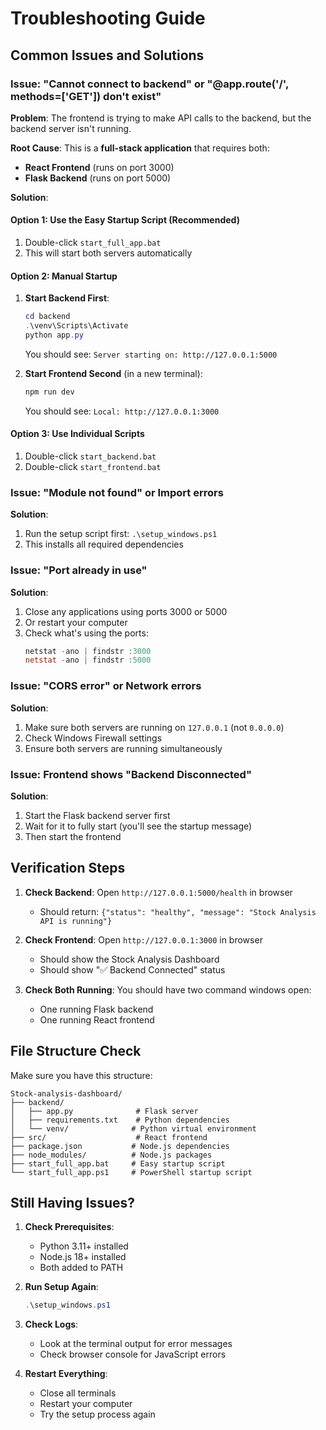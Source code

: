 # Troubleshooting Guide

## Common Issues and Solutions

### Issue: "Cannot connect to backend" or "@app.route('/', methods=['GET']) don't exist"

**Problem**: The frontend is trying to make API calls to the backend, but the backend server isn't running.

**Root Cause**: This is a **full-stack application** that requires both:

-   **React Frontend** (runs on port 3000)
-   **Flask Backend** (runs on port 5000)

**Solution**:

#### Option 1: Use the Easy Startup Script (Recommended)

1. Double-click `start_full_app.bat`
2. This will start both servers automatically

#### Option 2: Manual Startup

1. **Start Backend First**:

    ```powershell
    cd backend
    .\venv\Scripts\Activate
    python app.py
    ```

    You should see: `Server starting on: http://127.0.0.1:5000`

2. **Start Frontend Second** (in a new terminal):
    ```powershell
    npm run dev
    ```
    You should see: `Local: http://127.0.0.1:3000`

#### Option 3: Use Individual Scripts

1. Double-click `start_backend.bat`
2. Double-click `start_frontend.bat`

### Issue: "Module not found" or Import errors

**Solution**:

1. Run the setup script first: `.\setup_windows.ps1`
2. This installs all required dependencies

### Issue: "Port already in use"

**Solution**:

1. Close any applications using ports 3000 or 5000
2. Or restart your computer
3. Check what's using the ports:
    ```powershell
    netstat -ano | findstr :3000
    netstat -ano | findstr :5000
    ```

### Issue: "CORS error" or Network errors

**Solution**:

1. Make sure both servers are running on `127.0.0.1` (not `0.0.0.0`)
2. Check Windows Firewall settings
3. Ensure both servers are running simultaneously

### Issue: Frontend shows "Backend Disconnected"

**Solution**:

1. Start the Flask backend server first
2. Wait for it to fully start (you'll see the startup message)
3. Then start the frontend

## Verification Steps

1. **Check Backend**: Open `http://127.0.0.1:5000/health` in browser

    - Should return: `{"status": "healthy", "message": "Stock Analysis API is running"}`

2. **Check Frontend**: Open `http://127.0.0.1:3000` in browser

    - Should show the Stock Analysis Dashboard
    - Should show "✅ Backend Connected" status

3. **Check Both Running**: You should have two command windows open:
    - One running Flask backend
    - One running React frontend

## File Structure Check

Make sure you have this structure:

```
Stock-analysis-dashboard/
├── backend/
│   ├── app.py              # Flask server
│   ├── requirements.txt    # Python dependencies
│   └── venv/              # Python virtual environment
├── src/                    # React frontend
├── package.json           # Node.js dependencies
├── node_modules/          # Node.js packages
├── start_full_app.bat     # Easy startup script
└── start_full_app.ps1     # PowerShell startup script
```

## Still Having Issues?

1. **Check Prerequisites**:

    - Python 3.11+ installed
    - Node.js 18+ installed
    - Both added to PATH

2. **Run Setup Again**:

    ```powershell
    .\setup_windows.ps1
    ```

3. **Check Logs**:

    - Look at the terminal output for error messages
    - Check browser console for JavaScript errors

4. **Restart Everything**:
    - Close all terminals
    - Restart your computer
    - Try the setup process again
